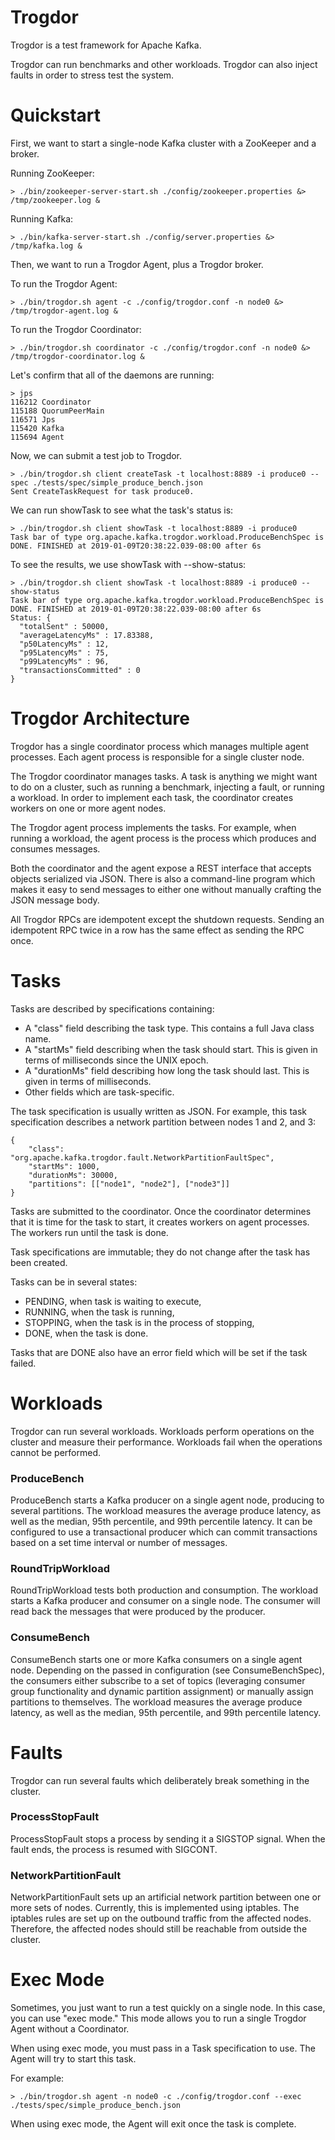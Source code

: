 Trogdor
========================================
Trogdor is a test framework for Apache Kafka.

Trogdor can run benchmarks and other workloads.  Trogdor can also inject faults in order to stress test the system.

Quickstart
=========================================================
First, we want to start a single-node Kafka cluster with a ZooKeeper and a broker.

Running ZooKeeper:

    > ./bin/zookeeper-server-start.sh ./config/zookeeper.properties &> /tmp/zookeeper.log &

Running Kafka:

    > ./bin/kafka-server-start.sh ./config/server.properties &> /tmp/kafka.log &

Then, we want to run a Trogdor Agent, plus a Trogdor broker.

To run the Trogdor Agent:

    > ./bin/trogdor.sh agent -c ./config/trogdor.conf -n node0 &> /tmp/trogdor-agent.log &

To run the Trogdor Coordinator:

    > ./bin/trogdor.sh coordinator -c ./config/trogdor.conf -n node0 &> /tmp/trogdor-coordinator.log &

Let's confirm that all of the daemons are running:

    > jps
    116212 Coordinator
    115188 QuorumPeerMain
    116571 Jps
    115420 Kafka
    115694 Agent

Now, we can submit a test job to Trogdor.

    > ./bin/trogdor.sh client createTask -t localhost:8889 -i produce0 --spec ./tests/spec/simple_produce_bench.json
    Sent CreateTaskRequest for task produce0.

We can run showTask to see what the task's status is:

    > ./bin/trogdor.sh client showTask -t localhost:8889 -i produce0
    Task bar of type org.apache.kafka.trogdor.workload.ProduceBenchSpec is DONE. FINISHED at 2019-01-09T20:38:22.039-08:00 after 6s

To see the results, we use showTask with --show-status:

    > ./bin/trogdor.sh client showTask -t localhost:8889 -i produce0 --show-status
    Task bar of type org.apache.kafka.trogdor.workload.ProduceBenchSpec is DONE. FINISHED at 2019-01-09T20:38:22.039-08:00 after 6s
    Status: {
      "totalSent" : 50000,
      "averageLatencyMs" : 17.83388,
      "p50LatencyMs" : 12,
      "p95LatencyMs" : 75,
      "p99LatencyMs" : 96,
      "transactionsCommitted" : 0
    }

Trogdor Architecture
========================================
Trogdor has a single coordinator process which manages multiple agent processes.  Each agent process is responsible for a single cluster node.

The Trogdor coordinator manages tasks.  A task is anything we might want to do on a cluster, such as running a benchmark, injecting a fault, or running a workload.  In order to implement each task, the coordinator creates workers on one or more agent nodes.

The Trogdor agent process implements the tasks.  For example, when running a workload, the agent process is the process which produces and consumes messages.

Both the coordinator and the agent expose a REST interface that accepts objects serialized via JSON.  There is also a command-line program which makes it easy to send messages to either one without manually crafting the JSON message body.

All Trogdor RPCs are idempotent except the shutdown requests.  Sending an idempotent RPC twice in a row has the same effect as sending the RPC once.

Tasks
========================================
Tasks are described by specifications containing:

* A "class" field describing the task type.  This contains a full Java class name.
* A "startMs" field describing when the task should start.  This is given in terms of milliseconds since the UNIX epoch.
* A "durationMs" field describing how long the task should last.  This is given in terms of milliseconds.
* Other fields which are task-specific.

The task specification is usually written as JSON.  For example, this task specification describes a network partition between nodes 1 and 2, and 3:

    {
        "class": "org.apache.kafka.trogdor.fault.NetworkPartitionFaultSpec",
        "startMs": 1000,
        "durationMs": 30000,
        "partitions": [["node1", "node2"], ["node3"]]
    }

Tasks are submitted to the coordinator.  Once the coordinator determines that it is time for the task to start, it creates workers on agent processes.  The workers run until the task is done.

Task specifications are immutable; they do not change after the task has been created.

Tasks can be in several states:
* PENDING, when task is waiting to execute,
* RUNNING, when the task is running,
* STOPPING, when the task is in the process of stopping,
* DONE, when the task is done.

Tasks that are DONE also have an error field which will be set if the task failed.

Workloads
========================================
Trogdor can run several workloads.  Workloads perform operations on the cluster and measure their performance.  Workloads fail when the operations cannot be performed.

### ProduceBench
ProduceBench starts a Kafka producer on a single agent node, producing to several partitions.  The workload measures the average produce latency, as well as the median, 95th percentile, and 99th percentile latency.
It can be configured to use a transactional producer which can commit transactions based on a set time interval or number of messages.

### RoundTripWorkload
RoundTripWorkload tests both production and consumption.  The workload starts a Kafka producer and consumer on a single node.  The consumer will read back the messages that were produced by the producer.

### ConsumeBench
ConsumeBench starts one or more Kafka consumers on a single agent node. Depending on the passed in configuration (see ConsumeBenchSpec), the consumers either subscribe to a set of topics (leveraging consumer group functionality and dynamic partition assignment) or manually assign partitions to themselves.
The workload measures the average produce latency, as well as the median, 95th percentile, and 99th percentile latency.

Faults
========================================
Trogdor can run several faults which deliberately break something in the cluster.

### ProcessStopFault
ProcessStopFault stops a process by sending it a SIGSTOP signal.  When the fault ends, the process is resumed with SIGCONT.

### NetworkPartitionFault
NetworkPartitionFault sets up an artificial network partition between one or more sets of nodes.  Currently, this is implemented using iptables.  The iptables rules are set up on the outbound traffic from the affected nodes.  Therefore, the affected nodes should still be reachable from outside the cluster.

Exec Mode
========================================
Sometimes, you just want to run a test quickly on a single node.  In this case, you can use "exec mode."  This mode allows you to run a single Trogdor Agent without a Coordinator.

When using exec mode, you must pass in a Task specification to use.  The Agent will try to start this task.

For example:

    > ./bin/trogdor.sh agent -n node0 -c ./config/trogdor.conf --exec ./tests/spec/simple_produce_bench.json

When using exec mode, the Agent will exit once the task is complete.
